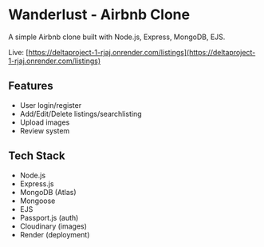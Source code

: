 # Wanderlust - Airbnb Clone

A simple Airbnb clone built with Node.js, Express, MongoDB, EJS.

Live: [https://deltaproject-1-rjaj.onrender.com/listings](https://deltaproject-1-rjaj.onrender.com/listings)

## Features

- User login/register
- Add/Edit/Delete listings/searchlisting
- Upload images
- Review system

## Tech Stack

- Node.js
- Express.js
- MongoDB (Atlas)
- Mongoose
- EJS
- Passport.js (auth)
- Cloudinary (images)
- Render (deployment)
